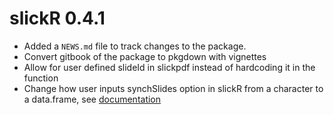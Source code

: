 # slickR 0.4.1

* Added a `NEWS.md` file to track changes to the package.
* Convert gitbook of the package to pkgdown with vignettes
* Allow for user defined slideId in slickpdf instead of hardcoding it in the function
* Change how user inputs synchSlides option in slickR from a character to a data.frame, see [documentation](https://metrumresearchgroup.github.io/slickR/reference/slickR.html)
